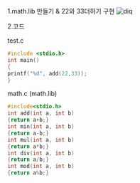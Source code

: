 
1.math.lib 만들기 & 22와 33더하기 구현
![diq](https://github.com/irop3126/c-rhkwp/assets/127822814/e4e0f541-a134-4245-97ff-aecb964b8375)


2.코드

test.c
```c
#include <stdio.h>
int main()
{
printf("%d", add(22,33));
}
```

math.c (math.lib)
```c
#include<stdio.h>
int add(int a, int b)
{return a+b;}
int min(int a, int b)
{return a-b;}
int mul(int a, int b)
{return a*b;}
int div(int a, int b)
{return a/b;}
int mod(int a, int b)
{return a%b;}
```
